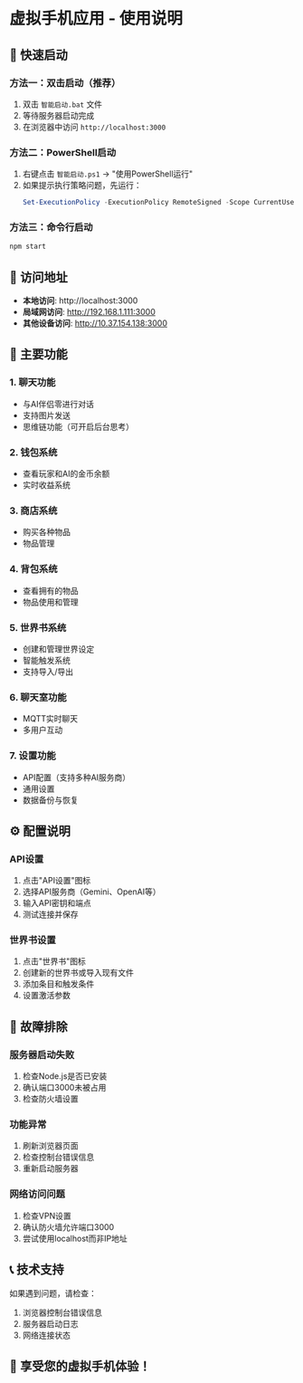 # 虚拟手机应用 - 使用说明

## 🚀 快速启动

### 方法一：双击启动（推荐）
1. 双击 `智能启动.bat` 文件
2. 等待服务器启动完成
3. 在浏览器中访问 `http://localhost:3000`

### 方法二：PowerShell启动
1. 右键点击 `智能启动.ps1` → "使用PowerShell运行"
2. 如果提示执行策略问题，先运行：
   ```powershell
   Set-ExecutionPolicy -ExecutionPolicy RemoteSigned -Scope CurrentUser
   ```

### 方法三：命令行启动
```bash
npm start
```

## 📱 访问地址

- **本地访问**: http://localhost:3000
- **局域网访问**: http://192.168.1.111:3000
- **其他设备访问**: http://10.37.154.138:3000

## 🎯 主要功能

### 1. 聊天功能
- 与AI伴侣零进行对话
- 支持图片发送
- 思维链功能（可开启后台思考）

### 2. 钱包系统
- 查看玩家和AI的金币余额
- 实时收益系统

### 3. 商店系统
- 购买各种物品
- 物品管理

### 4. 背包系统
- 查看拥有的物品
- 物品使用和管理

### 5. 世界书系统
- 创建和管理世界设定
- 智能触发系统
- 支持导入/导出

### 6. 聊天室功能
- MQTT实时聊天
- 多用户互动

### 7. 设置功能
- API配置（支持多种AI服务商）
- 通用设置
- 数据备份与恢复

## ⚙️ 配置说明

### API设置
1. 点击"API设置"图标
2. 选择API服务商（Gemini、OpenAI等）
3. 输入API密钥和端点
4. 测试连接并保存

### 世界书设置
1. 点击"世界书"图标
2. 创建新的世界书或导入现有文件
3. 添加条目和触发条件
4. 设置激活参数

## 🔧 故障排除

### 服务器启动失败
1. 检查Node.js是否已安装
2. 确认端口3000未被占用
3. 检查防火墙设置

### 功能异常
1. 刷新浏览器页面
2. 检查控制台错误信息
3. 重新启动服务器

### 网络访问问题
1. 检查VPN设置
2. 确认防火墙允许端口3000
3. 尝试使用localhost而非IP地址

## 📞 技术支持

如果遇到问题，请检查：
1. 浏览器控制台错误信息
2. 服务器启动日志
3. 网络连接状态

## 🎉 享受您的虚拟手机体验！
